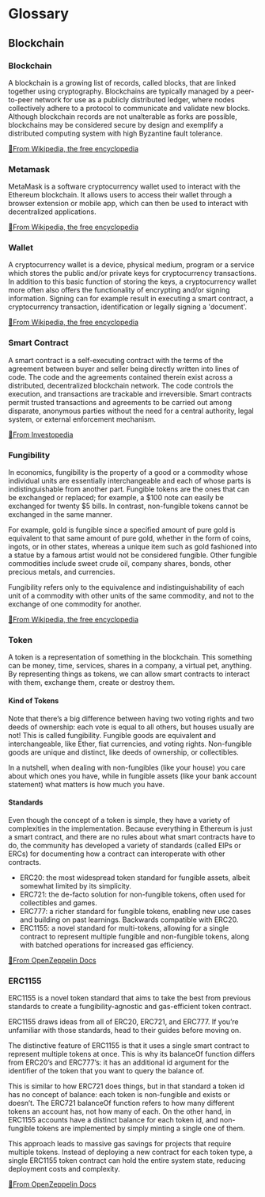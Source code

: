 # Glossary

## Blockchain

### Blockchain
A blockchain is a growing list of records, called blocks, that are linked together using cryptography.
Blockchains are typically managed by a peer-to-peer network for use as a publicly distributed ledger, where nodes collectively adhere to a protocol to communicate and validate new blocks. Although blockchain records are not unalterable as forks are possible, blockchains may be considered secure by design and exemplify a distributed computing system with high Byzantine fault tolerance.

[🔗From Wikipedia, the free encyclopedia](https://en.wikipedia.org/wiki/Blockchain)

### Metamask
MetaMask is a software cryptocurrency wallet used to interact with the Ethereum blockchain. 
It allows users to access their wallet through a browser extension or mobile app, which can then be used to interact with decentralized applications.

[🔗From Wikipedia, the free encyclopedia](https://en.wikipedia.org/wiki/MetaMask)

### Wallet
A cryptocurrency wallet is a device, physical medium, program or a service which stores the public and/or private keys for cryptocurrency transactions. 
In addition to this basic function of storing the keys, a cryptocurrency wallet more often also offers the functionality of encrypting and/or signing information. Signing can for example result in executing a smart contract, a cryptocurrency transaction, identification or legally signing a 'document'.

[🔗From Wikipedia, the free encyclopedia](https://en.wikipedia.org/wiki/Cryptocurrency_wallet)

### Smart Contract
A smart contract is a self-executing contract with the terms of the agreement between buyer and seller being directly written into lines of code. The code and the agreements contained therein exist across a distributed, decentralized blockchain network. The code controls the execution, and transactions are trackable and irreversible.
Smart contracts permit trusted transactions and agreements to be carried out among disparate, anonymous parties without the need for a central authority, legal system, or external enforcement mechanism.

[🔗From Investopedia](https://www.investopedia.com/terms/s/smart-contracts.asp)

### Fungibility
In economics, fungibility is the property of a good or a commodity whose individual units are essentially interchangeable and each of whose parts is indistinguishable from another part. Fungible tokens are the ones that can be exchanged or replaced; for example, a $100 note can easily be exchanged for twenty $5 bills. In contrast, non-fungible tokens cannot be exchanged in the same manner.

For example, gold is fungible since a specified amount of pure gold is equivalent to that same amount of pure gold, whether in the form of coins, ingots, or in other states, whereas a unique item such as gold fashioned into a statue by a famous artist would not be considered fungible. Other fungible commodities include sweet crude oil, company shares, bonds, other precious metals, and currencies.

Fungibility refers only to the equivalence and indistinguishability of each unit of a commodity with other units of the same commodity, and not to the exchange of one commodity for another.

[🔗From Wikipedia, the free encyclopedia](https://en.wikipedia.org/wiki/Fungibility)

### Token
A token is a representation of something in the blockchain. This something can be money, time, services, shares in a company, a virtual pet, anything. By representing things as tokens, we can allow smart contracts to interact with them, exchange them, create or destroy them.

#### Kind of Tokens
Note that there’s a big difference between having two voting rights and two deeds of ownership: each vote is equal to all others, but houses usually are not! This is called fungibility. Fungible goods are equivalent and interchangeable, like Ether, fiat currencies, and voting rights. Non-fungible goods are unique and distinct, like deeds of ownership, or collectibles.

In a nutshell, when dealing with non-fungibles (like your house) you care about which ones you have, while in fungible assets (like your bank account statement) what matters is how much you have.

#### Standards
Even though the concept of a token is simple, they have a variety of complexities in the implementation. Because everything in Ethereum is just a smart contract, and there are no rules about what smart contracts have to do, the community has developed a variety of standards (called EIPs or ERCs) for documenting how a contract can interoperate with other contracts.
* ERC20: the most widespread token standard for fungible assets, albeit somewhat limited by its simplicity.
* ERC721: the de-facto solution for non-fungible tokens, often used for collectibles and games.
* ERC777: a richer standard for fungible tokens, enabling new use cases and building on past learnings. Backwards compatible with ERC20.
* ERC1155: a novel standard for multi-tokens, allowing for a single contract to represent multiple fungible and non-fungible tokens, along with batched operations for increased gas efficiency.

[🔗From OpenZeppelin Docs](https://docs.openzeppelin.com/contracts/3.x/tokens#different-kinds-of-tokens)


### ERC1155
ERC1155 is a novel token standard that aims to take the best from previous standards to create a fungibility-agnostic and gas-efficient token contract.

ERC1155 draws ideas from all of ERC20, ERC721, and ERC777. If you’re unfamiliar with those standards, head to their guides before moving on.

The distinctive feature of ERC1155 is that it uses a single smart contract to represent multiple tokens at once. This is why its balanceOf function differs from ERC20’s and ERC777’s: it has an additional id argument for the identifier of the token that you want to query the balance of.

This is similar to how ERC721 does things, but in that standard a token id has no concept of balance: each token is non-fungible and exists or doesn’t. The ERC721 balanceOf function refers to how many different tokens an account has, not how many of each. On the other hand, in ERC1155 accounts have a distinct balance for each token id, and non-fungible tokens are implemented by simply minting a single one of them.

This approach leads to massive gas savings for projects that require multiple tokens. Instead of deploying a new contract for each token type, a single ERC1155 token contract can hold the entire system state, reducing deployment costs and complexity.

[🔗From OpenZeppelin Docs](https://docs.openzeppelin.com/contracts/3.x/erc1155#multi-token-standard)
